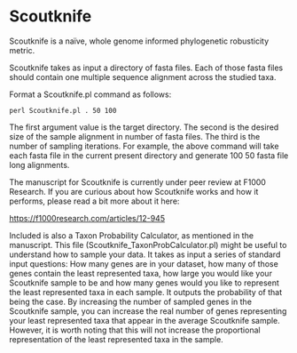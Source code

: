 # Scoutknife
Scoutknife is a naïve, whole genome informed phylogenetic robusticity metric.

Scoutknife takes as input a directory of fasta files. Each of those fasta files should contain one multiple sequence alignment across the studied taxa.

Format a Scoutknife.pl command as follows:


``
perl Scoutknife.pl . 50 100
``

The first argument value is the target directory. The second is the desired size of the sample alignment in number of fasta files. The third is the number of sampling iterations.
For example, the above command will take each fasta file in the current present directory and generate 100 50 fasta file long alignments.


The manuscript for Scoutknife is currently under peer review at F1000 Research. If you are curious about how Scoutknife works and how it performs, please read a bit more about it here:

https://f1000research.com/articles/12-945


Included is also a Taxon Probability Calculator, as mentioned in the manuscript. This file (Scoutknife_TaxonProbCalculator.pl) might be useful to understand how to sample your data.
It takes as input a series of standard input questions: How many genes are in your dataset, how many of those genes contain the least represented taxa, how large you would like your Scoutknife sample to be and how many genes would you like to represent the least represented taxa in each sample.
It outputs the probability of that being the case. By increasing the number of sampled genes in the Scoutknife sample, you can increase the real number of genes representing your least represented taxa that appear in the average Scoutknife sample. However, it is worth noting that this will not increase the proportional representation of the least represented taxa in the sample. 
